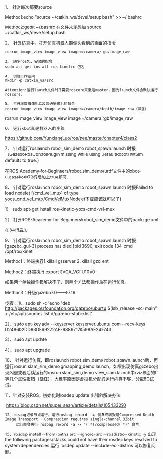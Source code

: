  

1、 针对每次都要source

Method1:echo "source ~/catkin_ws/devel/setup.bash" >> ~/.bashrc

Method2:gedit ~/.bashrc  在文件末尾添加 source ~/catkin_ws/devel/setup.bash

 

2、 针对仿真中，打开仿真机器人摄像头看到的画面的指令

```
rosrun image_view image_view image:=/camera/rgb/image_raw
 
3、 缺少ros包，安装的指令
sudo apt-get install ros-kinetic-包名
 
4、 创建工作空间
mkdir -p catkin_ws/src 
 
Attention:运行launch文件时不需要roscore来激活master，因为launch文件会默认运行roscore.
 
5、 打开深度摄像机以及普通摄像机的命令
rosrun image_view image_view image:=/camera/depth/image_raw（深度）
```

rosrun image_view image_view image:=/camera/rgb/image_raw

 

6、 运行xbot真是机器人的步骤

https://github.com/YunxiangLuo/ros/tree/master/chapter4/class2

 

7、 针对运行roslaunch robot_sim_demo robot_spawn.launch 时报（GazeboRosControlPlugin missing <legacyModeNS> while using DefaultRobotHWSim, defaults to true.）

在ROS-Academy-for-Beginners/robot_sim_demo/urdf文件中的xbot-u.gazebo中72行后加上<legacyModeNS>true</legacyModeNS>即可。

 

8、 针对运行roslaunch robot_sim_demo robot_spawn.launch 时报Failed to load nodelet [/cmd_vel_mux] of type [yocs_cmd_vel_mux/CmdVelMuxNodelet](类似这种load什么失败的一般就是没有下载，按照下1)下载应该就可以了)

1） sudo apt-get install ros-kinetic-yocs-cmd-vel-mux

2） 打开ROS-Academy-for-Beginners/robot_sim_demo文件中的package.xml

在34行后加<nodelet plugin="${prefix}/nodelets.xml"/>

 

9、 针对运行roslaunch robot_sim_demo robot_spawn.launch 时报[gazebo_gui-3] process has died [pid 3690, exit code 134, cmd /opt/ros/kinet

Method1：终端执行1.killall gzserver 2.  killall gzclient 

Method2：终端执行 export SVGA_VGPU10=0

如果两个单独操作都解决不了，则两个方法都操作后在运行仿真。

Method3：升级gazebo7.0--->7.16

步骤：1)、sudo sh -c 'echo "deb http://packages.osrfoundation.org/gazebo/ubuntu $(lsb_release -sc) main" > /etc/apt/sources.list.d/gazebo-stable.list'

2）、sudo apt-key adv --keyserver keyserver.ubuntu.com --recv-keys D2486D2DD83DB69272AFE98867170598AF249743

3）、sudo apt update

4）、sudo apt upgrade

 

10、      针对运行仿真，即roslaunch robot_sim_demo robot_spawn.launch后，再运行rosrun slam_sim_demo gmapping_demo.launch，如果出现仿真gazebo出现闪退或者后续运行的rosrun slam_sim_demo view_slam.launch中rviz界面的tf等几个属性报错（显红），大概率原因是虚拟机分配的运行内存不够，分配8G试试。

 

11、针对安装ROS，初始化时rosdep update 出错的解决办法

​    https://blog.csdn.net/super_sean/article/details/105433250

 

```
12、rosbag记录节点运行，运行rosbag record –a，仿真终端报错Compressed Depth Image Transport - Compression requires single-channel 32bit
     运行命令执行 rosbag record -a -x "(.*)/compressed(.*)" 命令
```

 

13、rosdep install --from-paths src --ignore-src --rosdistro=kinetic -y
 出现the following packages/stacks could not have their rosdep keys resolved to system dependencies
 运行
 rosdep update --include-eol-distros
 可以修复问题。

 
